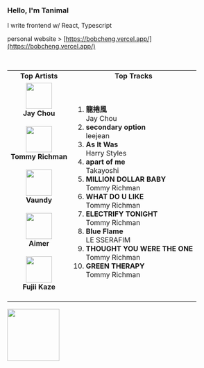 ### Hello, I'm Tanimal

I write frontend w/ React, Typescript  

personal website > [https://bobcheng.vercel.app/](https://bobcheng.vercel.app/)  


<br>

<table>
  <tr>
    <td align="center"><strong>Top Artists</strong></td>
    <td align="center"><strong>Top Tracks</strong></td>
  </tr>
  <tr>
    <td align="center" id="top-artist"><div><img width='60px' src='https://i.scdn.co/image/ab6761610000e5eb02b3aa55ba238b2ceafb09da'><br><strong>Jay Chou</strong></div><br>
<div><img width='60px' src='https://i.scdn.co/image/ab6761610000e5eba4526fcc32ed603aa823e0a2'><br><strong>Tommy Richman</strong></div><br>
<div><img width='60px' src='https://i.scdn.co/image/ab6761610000e5ebb6e409f6c3d8b08a2f52072e'><br><strong>Vaundy</strong></div><br>
<div><img width='60px' src='https://i.scdn.co/image/ab6761610000e5eb23241889efb57a4ce8338932'><br><strong>Aimer</strong></div><br>
<div><img width='60px' src='https://i.scdn.co/image/ab6761610000e5ebc5a3e6e9027505f5cba5fdbc'><br><strong>Fujii Kaze</strong></div><br>
</td>
   <td id="top-track"><ol>
<li><div><strong>龍捲風</strong></div>
<div>Jay Chou</div></li>
<li><div><strong>secondary option</strong></div>
<div>leejean</div></li>
<li><div><strong>As It Was</strong></div>
<div>Harry Styles</div></li>
<li><div><strong>apart of me</strong></div>
<div>Takayoshi</div></li>
<li><div><strong>MILLION DOLLAR BABY</strong></div>
<div>Tommy Richman</div></li>
<li><div><strong>WHAT DO U LIKE</strong></div>
<div>Tommy Richman</div></li>
<li><div><strong>ELECTRIFY TONIGHT</strong></div>
<div>Tommy Richman</div></li>
<li><div><strong>Blue Flame</strong></div>
<div>LE SSERAFIM</div></li>
<li><div><strong>THOUGHT YOU WERE THE ONE</strong></div>
<div>Tommy Richman</div></li>
<li><div><strong>GREEN THERAPY</strong></div>
<div>Tommy Richman</div></li>
</ol></td>
  </tr>
</table>
<a href="https://open.spotify.com/">
  <img width="120px" src="https://github.com/Tanimal19/Tanimal19/blob/bf0a3a19f66ada166be4661cd923271218886fa4/icon/Spotify_Logo_CMYK_Green.png">
</a>

<!---
Tanimal19/Tanimal19 is a ✨ special ✨ repository because its `README.md` (this file) appears on your GitHub profile.
You can click the Preview link to take a look at your changes.
--->
